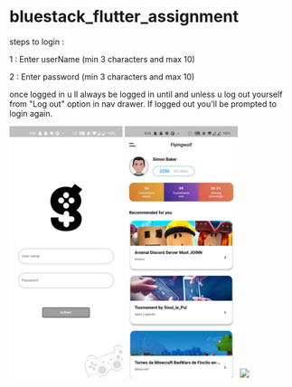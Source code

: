 # bluestack_flutter_assignment


<P>
  steps to login : 

1 : Enter userName (min 3 characters and max 10)

</P>

<P>

2 : Enter password (min 3 characters and max 10)

  </p>

  <p>

once logged in u ll always be logged in until and unless u log out yourself from "Log out" option in nav drawer. If logged out you'll be prompted to login again.

 </P>

<p float="left">
  <img src="project image/login.jpg" width="200" />
  <img src="project image/homescreen.jpg" width="200" />
  <img src="project image/gif v2.gif" width="200" />
</p>
